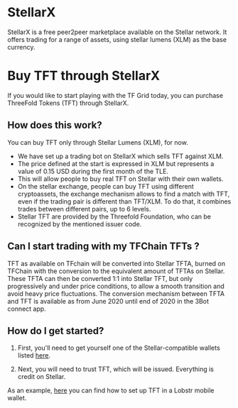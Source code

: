 <!--- original content https://github.com/threefoldfoundation/info_threefold/blob/development/src/docs/token/how_to_buy/stellarx.md --->

# StellarX

StellarX is a free peer2peer marketplace available on the Stellar network. It offers trading for a range of assets, using stellar lumens (XLM) as the base currency. 

# Buy TFT through StellarX

If you would like to start playing with the TF Grid today, you can purchase ThreeFold Tokens (TFT) through StellarX. 

## How does this work?
You can buy TFT only through Stellar Lumens (XLM), for now.

- We have set up a trading bot on StellarX which sells TFT against XLM.
- The price defined at the start is expressed in XLM but represents a value of 0.15 USD during the first month of the TLE. 
- This will allow people to buy real TFT on Stellar with their own wallets.
- On the stellar exchange, people can buy TFT using different cryptoassets, the exchange mechanism allows to find a match with TFT, even if the trading pair is different than TFT/XLM. To do that, it combines trades between different pairs, up to 6 levels. 
- Stellar TFT are provided by the Threefold Foundation, who can be recognized by the mentioned issuer code. 

## Can I start trading with my TFChain TFTs ? 

TFT as available on TFchain will be converted into Stellar TFTA, burned on TFChain with the conversion to the equivalent amount of TFTAs on Stellar. These TFTA can then be converted 1:1 into Stellar TFT, but only progressively and under price conditions, to allow a smooth transition and avoid heavy price fluctuations. The conversion mechanism between TFTA and TFT is available as from June 2020 until end of 2020 in the 3Bot connect app. 

## How do I get started?
1. First, you'll need to get yourself one of the Stellar-compatible wallets listed [here](https://www.stellar.org/lumens/wallets).

2. Next, you will need to trust TFT, which will be issued. Everything is credit on Stellar.

As an example, [here](./tft_lobstr.md) you can find how to set up TFT in a Lobstr mobile wallet. 